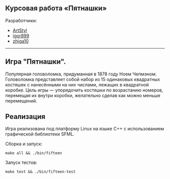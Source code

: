 **Курсовая работа «Пятнашки»**
---
Разработчики:
* [ArtStyl](https://github.com/ArtStyl)
* [igor899](https://github.com/igor899)
* [zhiga10](https://github.com/zhiga10)
---

## Игра "Пятнашки".

Популярная головоломка, придуманная в 1878 году Ноем Чепмэном. 
Головоломка представляет собой набор из 15 одинаковых квадратных 
костяшек с нанесёнными на них числами, лежащих в квадратной коробке. 
Цель игры — упорядочить костяшки по возрастанию номеров, 
перемещая их внутри коробки, желательно сделав как можно меньше перемещений.

## Реализация

Игра реализована под платформу Linux на языке С++ с использованием
графической библиотеки SFML.

Сборка и запуск:
```
make all && ./bin/fifteen
```

Запуск тестов:
```
make test && ./bin/fifteen-test
```
